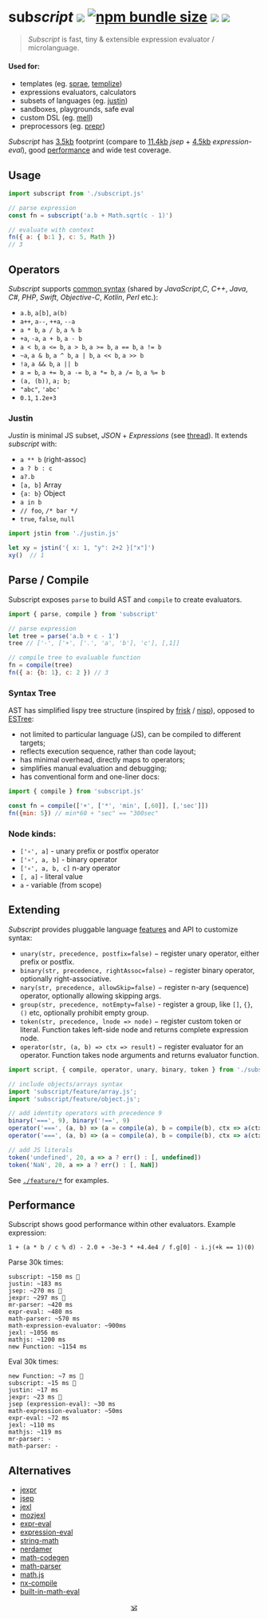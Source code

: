 # sub<em>script</em> <a href="https://github.com/spectjs/subscript/actions/workflows/node.js.yml"><img src="https://github.com/spectjs/subscript/actions/workflows/node.js.yml/badge.svg"/></a> <a href="https://bundlephobia.com/package/subscript"><img alt="npm bundle size" src="https://img.shields.io/bundlephobia/minzip/subscript/latest?color=brightgreen&label=gzip"/></a> <a href="http://npmjs.org/subscript"><img src="https://img.shields.io/npm/v/subscript"/></a> <a href="http://microjs.com/#subscript"><img src="https://img.shields.io/badge/microjs-subscript-blue?color=darkslateblue"/></a>

> _Subscript_ is fast, tiny & extensible expression evaluator / microlanguage.

####  Used for:

* templates (eg. [sprae](https://github.com/dy/sprae), [templize](https://github.com/dy/templize))
* expressions evaluators, calculators
* subsets of languages (eg. [justin](#justin))
* sandboxes, playgrounds, safe eval
* custom DSL (eg. [mell](https://github.com/dy/lino)) <!-- uneural -->
* preprocessors (eg. [prepr](https://github.com/dy/prepr))

_Subscript_ has [3.5kb](https://npmfs.com/package/subscript/7.4.3/subscript.min.js) footprint (compare to [11.4kb](https://npmfs.com/package/jsep/1.2.0/dist/jsep.min.js) _jsep_ + [4.5kb](https://npmfs.com/package/expression-eval/5.0.0/dist/expression-eval.module.js) _expression-eval_), good [performance](#performance) and wide test coverage.


## Usage

```js
import subscript from './subscript.js'

// parse expression
const fn = subscript('a.b + Math.sqrt(c - 1)')

// evaluate with context
fn({ a: { b:1 }, c: 5, Math })
// 3
```

## Operators

_Subscript_ supports [common syntax](https://en.wikipedia.org/wiki/Comparison_of_programming_languages_(syntax)) (shared by _JavaScript_,_C_, _C++_, _Java_, _C#_, _PHP_, _Swift_, _Objective-C_, _Kotlin_, _Perl_ etc.):

* `a.b`, `a[b]`, `a(b)`
* `a++`, `a--`, `++a`, `--a`
* `a * b`, `a / b`, `a % b`
* `+a`, `-a`, `a + b`, `a - b`
* `a < b`, `a <= b`, `a > b`, `a >= b`, `a == b`, `a != b`
* `~a`, `a & b`, `a ^ b`, `a | b`, `a << b`, `a >> b`
* `!a`, `a && b`, `a || b`
* `a = b`, `a += b`, `a -= b`, `a *= b`, `a /= b`, `a %= b`
* `(a, (b))`, `a; b;`
* `"abc"`, `'abc'`
* `0.1`, `1.2e+3`

### Justin

_Justin_ is minimal JS subset, _JSON_ + _Expressions_ (see [thread](https://github.com/endojs/Jessie/issues/66)). It extends _subscript_ with:

+ `a ** b` (right-assoc)
+ `a ? b : c`
+ `a?.b`
+ `[a, b]` Array
+ `{a: b}` Object
+ `a in b`
+ `// foo`, `/* bar */`
+ `true`, `false`, `null`
<!-- + `...x` unary operator -->
<!-- + strings interpolation -->

```js
import jstin from './justin.js'

let xy = jstin('{ x: 1, "y": 2+2 }["x"]')
xy()  // 1
```


## Parse / Compile

Subscript exposes `parse` to build AST and `compile` to create evaluators.

```js
import { parse, compile } from 'subscript'

// parse expression
let tree = parse('a.b + c - 1')
tree // ['-', ['+', ['.', 'a', 'b'], 'c'], [,1]]

// compile tree to evaluable function
fn = compile(tree)
fn({ a: {b: 1}, c: 2 }) // 3
```

### Syntax Tree

AST has simplified lispy tree structure (inspired by [frisk](https://ghub.io/frisk) / [nisp](https://github.com/ysmood/nisp)), opposed to [ESTree](https://github.com/estree/estree):

* not limited to particular language (JS), can be compiled to different targets;
* reflects execution sequence, rather than code layout;
* has minimal overhead, directly maps to operators;
* simplifies manual evaluation and debugging;
* has conventional form and one-liner docs:

```js
import { compile } from 'subscript.js'

const fn = compile(['+', ['*', 'min', [,60]], [,'sec']])
fn({min: 5}) // min*60 + "sec" == "300sec"
```

### Node kinds:

* `['∘', a]` - unary prefix or postfix operator
* `['∘', a, b]` - binary operator
* `['∘', a, b, c]` n-ary operator
* `[, a]` - literal value
* `a` - variable (from scope)


## Extending

_Subscript_ provides pluggable language [features](./features) and API to customize syntax:

* `unary(str, precedence, postfix=false)` − register unary operator, either prefix or postfix.
* `binary(str, precedence, rightAssoc=false)` − register binary operator, optionally right-associative.
* `nary(str, precedence, allowSkip=false)` − register n-ary (sequence) operator, optionally allowing skipping args.
* `group(str, precedence, notEmpty=false)` - register a group, like `[]`, `{}`, `()` etc, optionally prohibit empty group.
* `token(str, precedence, lnode => node)` − register custom token or literal. Function takes left-side node and returns complete expression node.
* `operator(str, (a, b) => ctx => result)` − register evaluator for an operator. Function takes node arguments and returns evaluator function.

```js
import script, { compile, operator, unary, binary, token } from './subscript.js'

// include objects/arrays syntax
import 'subscript/feature/array.js';
import 'subscript/feature/object.js';

// add identity operators with precedence 9
binary('===', 9), binary('!==', 9)
operator('===', (a, b) => (a = compile(a), b = compile(b), ctx => a(ctx)===b(ctx)))
operator('===', (a, b) => (a = compile(a), b = compile(b), ctx => a(ctx)!==b(ctx)))

// add JS literals
token('undefined', 20, a => a ? err() : [, undefined])
token('NaN', 20, a => a ? err() : [, NaN])
```

See [`./feature/*`](./feature) for examples.


<!--
## Ideas

These are custom DSL operators snippets for your inspiration:


```html
template-parts proposal
<template id="timer">
  <time datetime="{{ date.toUTCString() }}">{{ date.toLocaleTimeString() }}</time>
</template>
```

* Keyed arrays <code>[a:1, b:2, c:3]</code>
* 7!` (factorial)
* `5s`, `5rem` (units)
* `?`, `?.`, `??`
* `arrᵀ` - transpose
* `int 5` (typecast)
* `$a` (param expansion)
* `1 to 10 by 2`
* `a if b else c`
* `a, b in c`
* `a.xyz` swizzles
* vector operators
* set operators
* polynomial operators

like versions, units, hashes, urls, regexes etc

2a as `2*a`

string interpolation ` ${} 1 ${} `
-->

## Performance

Subscript shows good performance within other evaluators. Example expression:

```
1 + (a * b / c % d) - 2.0 + -3e-3 * +4.4e4 / f.g[0] - i.j(+k == 1)(0)
```

Parse 30k times:

```
subscript: ~150 ms 🥇
justin: ~183 ms
jsep: ~270 ms 🥈
jexpr: ~297 ms 🥉
mr-parser: ~420 ms
expr-eval: ~480 ms
math-parser: ~570 ms
math-expression-evaluator: ~900ms
jexl: ~1056 ms
mathjs: ~1200 ms
new Function: ~1154 ms
```

Eval 30k times:
```
new Function: ~7 ms 🥇
subscript: ~15 ms 🥈
justin: ~17 ms
jexpr: ~23 ms 🥉
jsep (expression-eval): ~30 ms
math-expression-evaluator: ~50ms
expr-eval: ~72 ms
jexl: ~110 ms
mathjs: ~119 ms
mr-parser: -
math-parser: -
```

## Alternatives

* [jexpr](https://github.com/justinfagnani/jexpr)
* [jsep](https://github.com/EricSmekens/jsep)
* [jexl](https://github.com/TomFrost/Jexl)
* [mozjexl](https://github.com/mozilla/mozjexl)
* [expr-eval](https://github.com/silentmatt/expr-eval)
* [expression-eval](https://github.com/donmccurdy/expression-eval)
* [string-math](https://github.com/devrafalko/string-math)
* [nerdamer](https://github.com/jiggzson/nerdamer)
* [math-codegen](https://github.com/mauriciopoppe/math-codegen)
* [math-parser](https://www.npmjs.com/package/math-parser)
* [math.js](https://mathjs.org/docs/expressions/parsing.html)
* [nx-compile](https://github.com/nx-js/compiler-util)
* [built-in-math-eval](https://github.com/mauriciopoppe/built-in-math-eval)

<p align=center><a href="https://github.com/krsnzd/license/">🕉</a></p>
